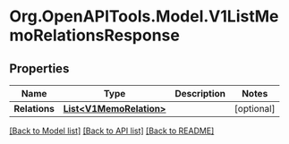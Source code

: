 # Org.OpenAPITools.Model.V1ListMemoRelationsResponse

## Properties

Name | Type | Description | Notes
------------ | ------------- | ------------- | -------------
**Relations** | [**List&lt;V1MemoRelation&gt;**](V1MemoRelation.md) |  | [optional] 

[[Back to Model list]](../README.md#documentation-for-models) [[Back to API list]](../README.md#documentation-for-api-endpoints) [[Back to README]](../README.md)

